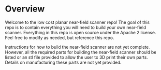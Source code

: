 # Overview

Welcome to the low cost planar near-field scanner repo! 
The goal of this repo is to contain everything you will need to build your own near-field scanner.
Everything in this repo is open source under the Apache 2 license. Feel free to modify as needed, but reference this repo.

Instructions for how to build the near-field scanner are not yet complete. 
However, all the required parts for building the near-field scanner should be listed or an stl file provided to allow the user to 3D print their own parts.
Details on manufacturing these parts are not yet provided.